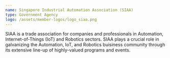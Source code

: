 ```yaml
---
name: Singapore Industrial Automation Association (SIAA)
type: Government Agency
logo: /assets/member-logos/logo_siaa.png
---
```

SIAA is a trade association for companies and professionals in Automation, Internet-of-Things (IoT) and Robotics sectors. SIAA plays a crucial role in galvanizing the Automation, IoT, and Robotics buisiness community through its extensive line-up of highly-valued programs and events.
